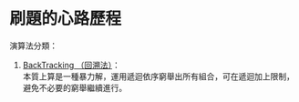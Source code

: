 # 刷題的心路歷程

演算法分類：
1. [BackTracking （回溯法）](./演算法/BackTracking.md)：<br />
  本質上算是一種暴力解，運用遞迴依序窮舉出所有組合，可在遞迴加上限制，避免不必要的窮舉繼續進行。
